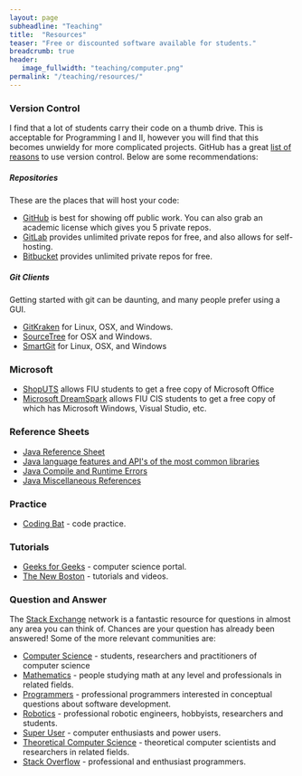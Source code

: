 ```yaml
---
layout: page
subheadline: "Teaching"
title:  "Resources"
teaser: "Free or discounted software available for students."
breadcrumb: true
header:
   image_fullwidth: "teaching/computer.png"
permalink: "/teaching/resources/"
---
```


### Version Control
I find that a lot of students carry their code on a thumb drive. This is acceptable for Programming I and II, however you will find that this becomes unwieldy for more complicated projects. GitHub has a great [list of reasons](https://education.github.com/) to use version control. Below are some recommendations:

##### Repositories
These are the places that will host your code:

- [GitHub](https://education.github.com/) is best for showing off public work. You can also grab an academic license which gives you 5 private repos.
- [GitLab](https://about.gitlab.com/) provides unlimited private repos for free, and also allows for self-hosting.
- [Bitbucket](https://blog.bitbucket.org/2012/08/20/bitbucket-academic/) provides unlimited private repos for free.

##### Git Clients
Getting started with git can be daunting, and many people prefer using a GUI.

- [GitKraken](https://www.gitkraken.com/) for Linux, OSX, and Windows.
- [SourceTree](http://www.sourcetreeapp.com/) for OSX and Windows.
- [SmartGit](http://www.syntevo.com/smartgit/) for Linux, OSX, and Windows

### Microsoft
- [ShopUTS](https://shoputs.fiu.edu/login.php) allows FIU students to get a free copy of Microsoft Office
- [Microsoft DreamSpark](http://fiu-scis.onthehub.com/WebStore/Welcome.aspx) allows FIU CIS students to get a free copy of which has Microsoft Windows, Visual Studio, etc.

### Reference Sheets
- [Java Reference Sheet](http://www.dreamincode.net/downloads/ref_sheets/java_reference_sheet.pdf)
- [Java language features and API's of the most common libraries](http://introcs.cs.princeton.edu/java/11cheatsheet/)
- [Java Compile and Runtime Errors](http://introcs.cs.princeton.edu/java/11cheatsheet/errors.pdf)
- [Java Miscellaneous References](http://overapi.com/java/)

### Practice
- [Coding Bat](http://codingbat.com/) - code practice.

### Tutorials
- [Geeks for Geeks](http://www.geeksforgeeks.org/) - computer science portal.
- [The New Boston](https://www.thenewboston.com/) - tutorials and videos.

### Question and Answer
The [Stack Exchange](https://stackexchange.com/) network is a fantastic resource for questions in almost any area you can think of. Chances are your question has already been answered! Some of the more relevant communities are:

- [Computer Science](https://cs.stackexchange.com/) - students, researchers and practitioners of computer science
- [Mathematics](https://math.stackexchange.com/) - people studying math at any level and professionals in related fields.
- [Programmers](https://programmers.stackexchange.com/) -  professional programmers interested in conceptual questions about software development.
- [Robotics](https://robotics.stackexchange.com/) - professional robotic engineers, hobbyists, researchers and students.
- [Super User](https://superuser.com/) - computer enthusiasts and power users.
- [Theoretical Computer Science](https://cstheory.stackexchange.com/) - theoretical computer scientists and researchers in related fields.
- [Stack Overflow](https://stackoverflow.com/) - professional and enthusiast programmers.
